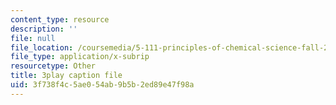 ```yaml
---
content_type: resource
description: ''
file: null
file_location: /coursemedia/5-111-principles-of-chemical-science-fall-2008/3f738f4c5ae054ab9b5b2ed89e47f98a_wnOOQnW5Un4.vtt
file_type: application/x-subrip
resourcetype: Other
title: 3play caption file
uid: 3f738f4c-5ae0-54ab-9b5b-2ed89e47f98a
---
```

